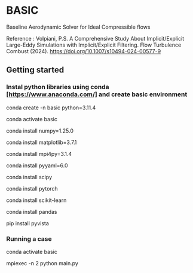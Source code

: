 # BASIC

Baseline Aerodynamic Solver for Ideal Compressible flows

Reference : Volpiani, P.S. A Comprehensive Study About Implicit/Explicit Large-Eddy Simulations with Implicit/Explicit Filtering. Flow Turbulence Combust (2024). https://doi.org/10.1007/s10494-024-00577-9


## Getting started

### Instal python libraries using conda [https://www.anaconda.com/] and create basic environment

conda create -n basic python=3.11.4

conda activate basic

conda install numpy=1.25.0

conda install matplotlib=3.7.1

conda install mpi4py=3.1.4

conda install pyyaml=6.0

conda install scipy 

conda install pytorch

conda install scikit-learn

conda install pandas

pip install pyvista


### Running a case

conda activate basic

mpiexec -n 2 python main.py
